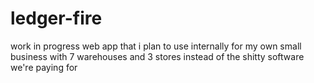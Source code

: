 # ledger-fire

work in progress web app that i plan to use internally for my own small business with 7 warehouses and 3 stores instead of the shitty software we're paying for
